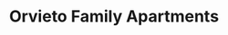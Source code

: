 ---
title: Orvieto Family Apartments
phone: (408) 224-5609
website: http://www.roemcorp.com/projects/orvieto-family-apartments/
management: FPI Management Inc.
location: "San Jose"
tags: []
---